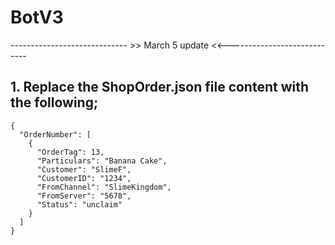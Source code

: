 # BotV3
----------------------------- >> March 5 update <<----------------------------
## 1. Replace the ShopOrder.json file content with the following;
```
{
  "OrderNumber": [
    {
      "OrderTag": 13,
      "Particulars": "Banana Cake",
      "Customer": "SlimeF",
      "CustomerID": "1234",
      "FromChannel": "SlimeKingdom",
      "FromServer": "5678",
      "Status": "unclaim"
    }
  ]
}
```
